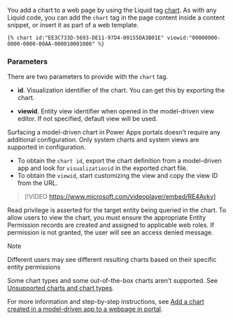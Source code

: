 You add a chart to a web page by using the Liquid tag [chart](https://docs.microsoft.com/powerapps/maker/portals/liquid/portals-entity-tags#chart). As with any Liquid code, you can add the `chart` tag in the page content inside a content snippet, or insert it as part of a web template.

```twig
{% chart id:"EE3C733D-5693-DE11-97D4-00155DA3B01E" viewid:"00000000-0000-0000-00AA-000010001006" %}
```

### Parameters

There are two parameters to provide with the `chart` tag.

* **id**. Visualization identifier of the chart. You can get this by exporting the chart.

* **viewid**. Entity view identifier when opened in the model-driven view editor. If not specified, default view will be used.

Surfacing a model-driven chart in Power Apps portals doesn't require any additional configuration. Only system charts and system views are supported in configuration.

* To obtain the `chart id`, export the chart definition from a model-driven app and look for `visualizationid` in the exported chart file.
* To obtain the `viewid`, start customizing the view and copy the view ID from the URL.

> [!VIDEO https://www.microsoft.com/videoplayer/embed/RE4Avkv]

Read privilege is asserted for the target entity being queried in the chart. To allow users to view the chart, you must ensure the appropriate Entity Permission records are created and assigned to applicable web roles. If permission is not granted, the user will see an access denied message.

> [!NOTE]
> Different users may see different resulting charts based on their specific entity permissions

Some chart types and some out-of-the-box charts aren't supported. See [Unsupported charts and chart types](https://docs.microsoft.com/powerapps/maker/portals/configure/add-chart#unsupported-charts-and-chart-types/?azure-portal=true).

For more information and step-by-step instructions, see [Add a chart created in a model-driven app to a webpage in portal](https://docs.microsoft.com/powerapps/maker/portals/configure/add-chart/?azure-portal=true).
